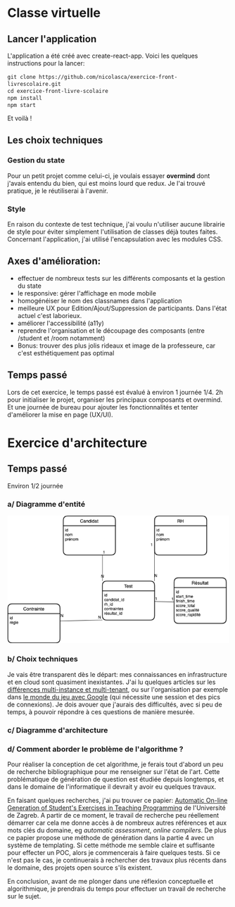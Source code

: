 # Classe virtuelle

## Lancer l'application

L'application a été créé avec create-react-app. Voici les quelques instructions pour la lancer:

```
git clone https://github.com/nicolasca/exercice-front-livrescolaire.git
cd exercice-front-livre-scolaire
npm install
npm start
```

Et voilà !

## Les choix techniques

### Gestion du state

Pour un petit projet comme celui-ci, je voulais essayer **overmind** dont j'avais entendu du bien, qui est moins lourd que redux. Je l'ai trouvé pratique, je le réutiliserai à l'avenir.

### Style

En raison du contexte de test technique, j'ai voulu n'utiliser aucune librairie de style pour éviter simplement l'utilisation de classes déjà toutes faites.  
Concernant l'application, j'ai utilisé l'encapsulation avec les modules CSS.

## Axes d'amélioration:

- effectuer de nombreux tests sur les différents composants et la gestion du state
- le responsive: gérer l'affichage en mode mobile
- homogénéiser le nom des classnames dans l'application
- meilleure UX pour Edition/Ajout/Suppression de participants. Dans l'état actuel c'est laborieux.
- améliorer l'accessibilité (a11y)
- reprendre l'organisation et le découpage des composants (entre /student et /room notamment)
- Bonus: trouver des plus jolis rideaux et image de la professeure, car c'est esthétiquement pas optimal

## Temps passé

Lors de cet exercice, le temps passé est évalué à environ 1 journée 1/4.
2h pour initialiser le projet, organiser les principaux composants et overmind.
Et une journée de bureau pour ajouter les fonctionnalités et tenter d'améliorer la mise en page (UX/UI).

# Exercice d'architecture

## Temps passé

Environ 1/2 journée

### a/ Diagramme d'entité

![alt diagramme d'entité](/public/assets/exo-architecture/livre-scolaire-entites.png "Diagramme d'entité")

### b/ Choix techniques

Je vais être transparent dès le départ: mes connaissances en infrastructure et en cloud sont quasiment inexistantes. J'ai lu quelques articles sur les [différences multi-instance et multi-tenant](https://blog.scaleway.com/fr/saas-architecture-multi-tenant-vs-multi-instance/), ou sur l'organisation par exemple dans [le monde du jeu avec Google](https://cloud.google.com/solutions/gaming/cloud-game-infrastructure?hl=fr) (qui nécessite une session et des pics de connexions).
Je dois avouer que j'aurais des difficultés, avec si peu de temps, à pouvoir répondre à ces questions de manière mesurée.

### c/ Diagramme d'architecture

### d/ Comment aborder le problème de l'algorithme ?

Pour réaliser la conception de cet algorithme, je ferais tout d'abord un peu de recherche bibliographique pour me renseigner sur l'état de l'art.
Cette problématique de génération de question est étudiée depuis longtemps, et dans le domaine de l'informatique il devrait y avoir eu quelques travaux.

En faisant quelques recherches, j'ai pu trouver ce papier: [Automatic On-line Generation of Student's Exercises
in Teaching Programming](https://citeseerx.ist.psu.edu/viewdoc/download?doi=10.1.1.679.7627&rep=rep1&type=pdf) de l'Université de Zagreb.
A partir de ce moment, le travail de recherche peu réellement démarrer car cela me donne accès à de nombreux autres références et aux mots clés du domaine, eg _automatic assessment_, _online compilers_.
De plus ce papier propose une méthode de génération dans la partie 4 avec un système de templating.
Si cette méthode me semble claire et suffisante pour effecter un POC, alors je commencerais à faire quelques tests.
Si ce n'est pas le cas, je continuerais à rechercher des travaux plus récents dans le domaine, des projets open source s'ils existent.

En conclusion, avant de me plonger dans une réflexion conceptuelle et algorithmique, je prendrais du temps pour effectuer un travail de recherche sur le sujet.
